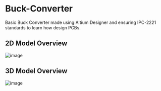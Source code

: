 # Buck-Converter

Basic Buck Converter made using Altium Designer and ensuring IPC-2221 standards to learn how design PCBs.

## 2D Model Overview
![image](https://user-images.githubusercontent.com/85001440/155633949-1384949c-79ac-4243-96be-a677c7a79216.png)

## 3D Model Overview
![image](https://user-images.githubusercontent.com/85001440/155633963-f24203f6-30a9-4194-925a-975b55ee8a09.png)
